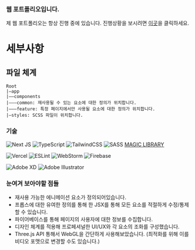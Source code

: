 ### 웹 포트폴리오입니다.
제 웹 포트폴리오는 항상 진행 중에 있습니다. 진행상황을 보시려면 <a href="https://introduce-murex.vercel.app">이곳</a>을 클릭하세요.
# 세부사항
##  파일 체계
```
Root
|—app
|——components
|———common: 재사용될 수 있는 요소에 대한 정의가 위치합니다.
|———feature: 특정 페이지에서만 사용될 요소에 대한 정의가 위치합니다.
|—styles: SCSS 파일이 위치합니다.
```
### 기술
![Next JS](https://img.shields.io/badge/Next-black?style=for-the-badge&logo=next.js&logoColor=white)
![TypeScript](https://img.shields.io/badge/typescript-%23007ACC.svg?style=for-the-badge&logo=typescript&logoColor=white)
![TailwindCSS](https://img.shields.io/badge/tailwindcss-%2338B2AC.svg?style=for-the-badge&logo=tailwind-css&logoColor=white)
![SASS](https://img.shields.io/badge/SASS-hotpink.svg?style=for-the-badge&logo=SASS&logoColor=white)
<a href="https://minimamente.com/project/magic">MAGIC LIBRARY</a>

![Vercel](https://img.shields.io/badge/vercel-%23000000.svg?style=for-the-badge&logo=vercel&logoColor=white)
![ESLint](https://img.shields.io/badge/ESLint-4B3263?style=for-the-badge&logo=eslint&logoColor=white)
![WebStorm](https://img.shields.io/badge/webstorm-143?style=for-the-badge&logo=webstorm&logoColor=white&color=black)
![Firebase](https://img.shields.io/badge/Firebase-039BE5?style=for-the-badge&logo=Firebase&logoColor=white)

![Adobe XD](https://img.shields.io/badge/Adobe%20XD-470137?style=for-the-badge&logo=Adobe%20XD&logoColor=#FF61F6)
![Adobe Illustrator](https://img.shields.io/badge/adobe%20illustrator-%23FF9A00.svg?style=for-the-badge&logo=adobe%20illustrator&logoColor=white)
### 눈여겨 보아야할 점들
* 재사용 가능한 에니메이션 요소가 정의되어있습니다.
* 프롭스에 대한 유여한 정의를 통해 한 JSX를 통해 모든 요소를 적절하게 수정/통제할 수 있습니다.
* 파이어베이스를 통해 페이지의 사용자에 대한 정보를 수집합니다.
* 디자인 체계를 적용해 프로페셔널한 UI/UX와 각 요소의 조화를 구성했습니다.
* Three.js API 통해서 WebGL을 간단하게 사용해보았습니다. (최적화를 위해 이를 비디오 포맷으로 변경할 수도 있습니다.)
